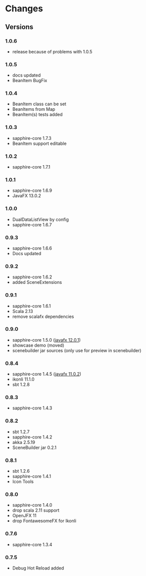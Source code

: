 # Changes #

## Versions

### 1.0.6
* release because of problems with 1.0.5

### 1.0.5
* docs updated
* BeanItem BugFix

### 1.0.4
* BeanItem class can be set
* BeanItems from Map
* BeanItem(s) tests added

### 1.0.3
* sapphire-core 1.7.3
* BeanItem support editable

### 1.0.2
* sapphire-core 1.7.1

### 1.0.1
* sapphire-core 1.6.9
* JavaFX 13.0.2

### 1.0.0
* DualDataListView by config
* sapphire-core 1.6.7

### 0.9.3
* sapphire-core 1.6.6
* Docs updated

### 0.9.2
* sapphire-core 1.6.2
* added SceneExtensions

### 0.9.1
* sapphire-core 1.6.1
* Scala 2.13
* remove scalafx dependencies

### 0.9.0
* sapphire-core 1.5.0 ([javafx 12.0.1](https://github.com/javafxports/openjdk-jfx/blob/jfx-12/doc-files/release-notes-12.md#release-notes-for-javafx-12))
* showcase demo (moved)
* scenebuilder jar sources (only use for preview in scenebuilder)

### 0.8.4
* sapphire-core 1.4.5 ([javafx 11.0.2](https://github.com/johanvos/openjdk-jfx/blob/jfx-11/doc-files/release-notes-11.0.2.md))
* ikonli 11.1.0
* sbt 1.2.8

### 0.8.3
* sapphire-core 1.4.3

### 0.8.2
* sbt 1.2.7
* sapphire-core 1.4.2
* akka 2.5.19
* SceneBuilder jar 0.2.1

### 0.8.1
* sbt 1.2.6
* sapphire-core 1.4.1
* Icon Tools

### 0.8.0
* sapphire-core 1.4.0
* drop scala 2.11 support
* OpenJFX 11
* drop FontawesomeFX for Ikonli


### 0.7.6

* sapphire-core 1.3.4

### 0.7.5

* Debug Hot Reload added


